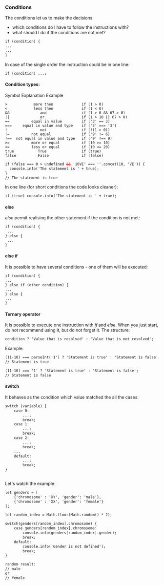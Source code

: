 ### Conditions

The conditions let us to make the decisions:
* which conditions do I have to follow the instructions with?
* what should I do if the conditions are not met?

```html
if (condition) {
...
...
}
```

In case of the single order the instruction could be in one line:

```html
if (condition) ...;
```

#### Condition types:


Symbol 	        Explanation 	        Example

    > 	         more then 	           if (1 > 0)
    < 	         less then 	           if (1 < 0)
    && 	            and 	           if (1 > 0 && 67 > 0)
    || 	            or 	               if (1 > 10 || 67 > 0)
    == 	        equal in value 	       if ('3' == 3)
    === 	equal in value and type    if ('3' === '3')
    ! 	            not 	           if (!(1 > 0))
    != 	        not equal 	           if ('9' != 6)
    !==  not equal in value and type   if ('9' !== 9)
    >=      	more or equal 	       if (10 >= 10)
    <= 	        less or equal 	       if (10 <= 20)
    true 	       True 	           if (true)
    false 	       False 	           if (false)


```html
if (false === 0 > undefined && '10VE' === ''.concat(10, 'VE')) {
  console.info('The statement is ' + true);
}
// The statement is true
```

In one line (for short conditions the code looks cleaner):

```html
if (true) console.info('The statement is ' + true);
```

#### else

_else_ permit realising the other statement if the condition is not met:

```html
if (condition) {
 ...
} else {
 ...
}
```

#### else if

It is possible to have several conditions - one of them will be executed:

```html
if (condition) {
...
} else if (other condition) {
...
} else {
...
}
```

#### Ternary operator

It is possible to execute one instruction with _if_ and _else_. When you just start, 
do not recommend using it, but do not forget it.
The structure:
```html
condition ? 'Value that is resolved' : 'Value that is not resolved';
```

Example:
```html
(11-10) === parseInt('1') ? 'Statement is true' : 'Statement is false';
// Statement is true

(11-10) === '1' ? 'Statement is true' : 'Statement is false';
// Statement is false
```

#### switch

It behaves as the condition which value matched the all the cases:

```html
switch (variable) {
    case 0:
        ...;
        break;
    case 1:
        ...;
        break;
    case 2:
        ...;
        break;
    ...
    default:
        ...;
        break;
}
    
```

Let's watch the example:

```html
let genders = [
    {'chromosome' : 'XY', 'gender': 'male'},
    {'chromosome' : 'XX', 'gender': 'female'}
];

let random_index = Math.floor(Math.random() * 2);

switch(genders[random_index].chromosome) {
    case genders[random_index].chromosome:
        console.info(genders[random_index].gender);
        break;
    default:
        console.info('Gender is not defined');
        break;
}

random result:
// male
or
// female
```

